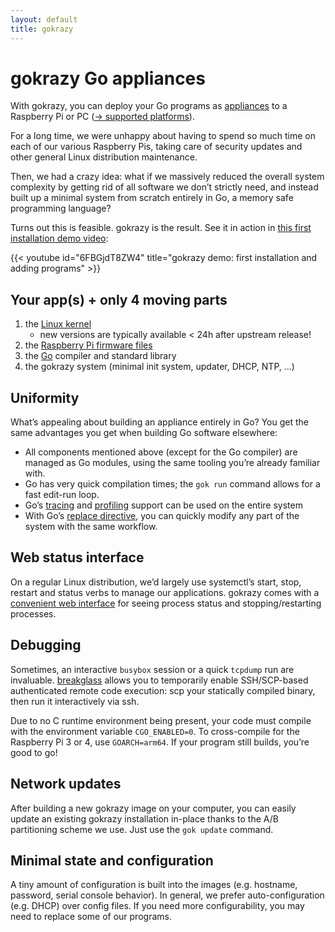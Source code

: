 ```yaml
---
layout: default
title: gokrazy
---
```


# gokrazy Go appliances

With gokrazy, you can deploy your Go programs as
[appliances](https://en.wikipedia.org/wiki/Computer_appliance) to a Raspberry Pi
or PC ([→ supported platforms](/platforms/)).

For a long time, we were unhappy about having to spend so much time on each of
our various Raspberry Pis, taking care of security updates and other general
Linux distribution maintenance.

Then, we had a crazy idea: what if we massively reduced the overall system
complexity by getting rid of all software we don’t strictly need, and instead
built up a minimal system from scratch entirely in Go, a memory safe programming
language?

Turns out this is feasible. gokrazy is the result. See it in action in [this
first installation demo
video](https://www.youtube.com/watch?v=6FBGjdT8ZW4&list=PLxMVx8p-A48A6H-EWqzN-HStDH1dOW5PU):

{{< youtube id="6FBGjdT8ZW4" title="gokrazy demo: first installation and adding programs" >}}

<!--<img src="logo.svg" width="50" height="50" alt="gokrazy logo" title="gokrazy logo">-->

## Your app(s) + only 4 moving parts

1. the [Linux kernel](https://github.com/gokrazy/kernel)
   * new versions are typically available < 24h after upstream release!
1. the [Raspberry Pi firmware files](https://github.com/gokrazy/firmware)
1. the [Go](https://go.dev/) compiler and standard library
1. the gokrazy system (minimal init system, updater, DHCP, NTP, …)

## Uniformity

What’s appealing about building an appliance entirely in Go? You get the same
advantages you get when building Go software elsewhere:

* All components mentioned above (except for the Go compiler) are managed as Go
  modules, using the same tooling you’re already familiar with.
* Go has very quick compilation times; the `gok run` command allows for a fast
  edit-run loop.
* Go’s
  [tracing](https://about.sourcegraph.com/blog/go/an-introduction-to-go-tool-trace-rhys-hiltner)
  and [profiling](https://go.dev/blog/pprof) support can be used on the entire
  system
* With Go’s [replace
  directive](https://go.dev/wiki/Modules#when-should-i-use-the-replace-directive),
  you can quickly modify any part of the system with the same workflow.

## Web status interface

On a regular Linux distribution, we’d largely use systemctl’s start,
stop, restart and status verbs to manage our applications. gokrazy
comes with a <a href="overview.png">convenient web interface</a> for
seeing process status and stopping/restarting processes.

## Debugging

Sometimes, an interactive <code>busybox</code> session or a quick
<code>tcpdump</code> run are invaluable. <a
href="https://github.com/gokrazy/breakglass">breakglass</a> allows
you to temporarily enable SSH/SCP-based authenticated remote code
execution: scp your statically compiled binary, then run it
interactively via ssh.

Due to no C runtime environment being present, your code must compile
with the environment variable <code>CGO_ENABLED=0</code>. To
cross-compile for the Raspberry Pi 3 or 4,
use <code>GOARCH=arm64</code>. If your program still builds, you’re
good to go!

## Network updates

After building a new gokrazy image on your computer, you can easily
update an existing gokrazy installation in-place thanks to the A/B
partitioning scheme we use. Just use the <code>gok update</code>
command.

## Minimal state and configuration

A tiny amount of configuration is built into the images (e.g.
hostname, password, serial console behavior). In general, we prefer
auto-configuration (e.g. DHCP) over config files. If you need more
configurability, you may need to replace some of our programs.
